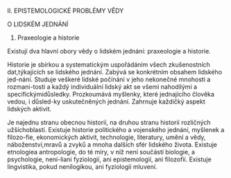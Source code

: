 II. EPISTEMOLOGICKÉ PROBLÉMY VĚDY

O LIDSKÉM JEDNÁNÍ

1. Praxeologie a historie

Existují dva hlavní obory vědy o lidském jednání: praxeologie a historie.

Historie je sbírkou a systematickým uspořádáním všech zkušenostních dat,týkajících se lidského jednání. Zabývá se konkrétním obsahem lidského jed-nání. Studuje veškeré lidské počínání v jeho nekonečné mnohosti a rozmani-tosti a každý individuální lidský akt se všemi nahodilými a specifickýmidůsledky. Prozkoumává myšlenky, které jednajícího člověka vedou, i důsled-ky uskutečněných jednání. Zahrnuje každičký aspekt lidských aktivit.

Je najednu stranu obecnou historií, na druhou stranu historií rozličných užšíchoblastí. Existuje historie politického a vojenského jednání, myšlenek a filozo-fie, ekonomických aktivit, technologie, literatury, umění a vědy, náboženství,mravů a zvyků a mnoha dalších sfér lidského života. Existuje etnologiea antropologie, do té míry, v níž není součástí biologie, a psychologie, není-liani fyziologií, ani epistemologií, ani filozofií. Existuje lingvistika, pokud nenílogikou, ani fyziologií mluvení.

